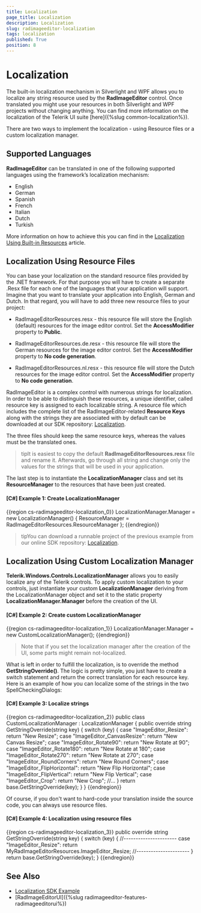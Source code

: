 ```yaml
---
title: Localization
page_title: Localization
description: Localization
slug: radimageeditor-localization
tags: localization
published: True
position: 8
---
```


# Localization



The built-in localization mechanism in Silverlight and WPF allows you to localize any string resource used by the __RadImageEditor__ control. Once translated you might use your resources in both Silverlight and WPF projects without changing anything. You can find more information on the localization of the Telerik UI suite [here]({%slug common-localization%}).
      

There are two ways to implement the localization - using Resource files or a custom localization manager.

## Supported Languages

__RadImageEditor__ can be translated in one of the following supported languages using the framework’s localization mechanism:

* English
* German
* Spanish
* French
* Italian
* Dutch
* Turkish

More information on how to achieve this you can find in the [Localization Using Built-in Resources](http://docs.telerik.com/devtools/wpf/common-localization#localization-using-built-in-resources) article.

## Localization Using Resource Files

You can base your localization on the standard resource files provided by the .NET framework. For that purpose you will have to create a separate .Resx file for each one of the languages that your application will support. Imagine that you want to translate your application into English, German and Dutch. In that regard, you will have to add three new resource files to your project:
        

* RadImageEditorResources.resx - this resource file will store the English (default) resources for the image editor control. Set the __AccessModifier__ property to __Public__.
            

* RadImageEditorResources.de.resx - this resource file will store the German resources for the image editor control. Set the __AccessModifier__ property to __No code generation__.
            

* RadImageEditorResources.nl.resx - this resource file will store the Dutch resources for the image editor control. Set the __AccessModifier__ property to __No code generation__.
            

RadImageEditor is a complex control with numerous strings for localization. In order to be able to distinguish these resources, a unique identifier, called resource key is assigned to each localizable string. A resource file which includes the complete list of the RadImageEditor-related __Resource Keys__ along with the strings they are associated with by default can be downloaded at our SDK repository: [Localization](https://github.com/telerik/xaml-sdk/tree/master/ImageEditor/Localization).
        

The three files should keep the same resource keys, whereas the values must be the translated ones.
        

>tipIt is easiest to copy the default __RadImageEditorResources.resx__ file and rename it. Afterwards, go through all string and change only the values for the strings that will be used in your application.
          

The last step is to instantiate the __LocalizationManager__ class and set its __ResourceManager__ to the resources that have been just created.
        

#### __[C#] Example 1: Create LocalizationManager__

{{region cs-radimageeditor-localization_0}}
	LocalizationManager.Manager = new LocalizationManager()
	{
	    ResourceManager = RadImageEditorResources.ResourceManager
	};
{{endregion}}



>tipYou can download a runnable project of the previous example from our online SDK repository: [Localization](https://github.com/telerik/xaml-sdk/tree/master/ImageEditor/Localization).
          

## Localization Using Custom Localization Manager

__Telerik.Windows.Controls.LocalizationManager__ allows you to easily localize any of the Telerik controls. To apply custom localization to your controls, just instantiate your custom __LocalizationManager__ deriving from the LocalizationManager object and set it to the static property __LocalizationManager.Manager__ before the creation of the UI.
        

#### __[C#] Example 2: Create custom LocalizationManager__

{{region cs-radimageeditor-localization_1}}
	LocalizationManager.Manager = new CustomLocalizationManager();
{{endregion}}



>Note that if you set the localization manager after the creation of the UI, some parts might remain not-localized.

What is left in order to fulfill the localization, is to override the method __GetStringOverride()__. The logic is pretty simple, you just have to create a switch statement and return the correct translation for each resource key. Here is an example of how you can localize some of the strings in the two SpellCheckingDialogs:
        

#### __[C#] Example 3: Localize strings__

{{region cs-radimageeditor-localization_2}}
	public class CustomLocalizationManager : LocalizationManager
	{
	    public override string GetStringOverride(string key)
	    {
	        switch (key)
	        {
	            case "ImageEditor_Resize":
	                return "New Resize";
	            case "ImageEditor_CanvasResize":
	                return "New Canvas Resize";
	            case "ImageEditor_Rotate90":
	                return "New Rotate at 90";
	            case "ImageEditor_Rotate180":
	                return "New Rotate at 180";
	            case "ImageEditor_Rotate270":
	                return "New Rotate at 270";
	            case "ImageEditor_RoundCorners":
	                return "New Round Corners";
	            case "ImageEditor_FlipHorizontal":
	                return "New Flip Horizontal";
	            case "ImageEditor_FlipVertical":
	                return "New Flip Vertical";
	            case "ImageEditor_Crop":
	                return "New Crop";
	            //...
	        }
	        return base.GetStringOverride(key);
	    }
	}
{{endregion}}



Of course, if you don't want to hard-code your translation inside the source code, you can always use resource files.
        

#### __[C#] Example 4: Localization using resource files__

{{region cs-radimageeditor-localization_3}}
	public override string GetStringOverride(string key)
	{
	    switch (key)
	    {
	        //----------------------
	        case "ImageEditor_Resize":
	            return MyRadImageEditorResources.ImageEditor_Resize;
	        //----------------------
	    }
	    return base.GetStringOverride(key);
	}
{{endregion}}



## See Also

* [Localization SDK Example](https://github.com/telerik/xaml-sdk/tree/master/ImageEditor/Localization)
* [RadImageEditorUI]({%slug radimageeditor-features-radimageeditorui%})